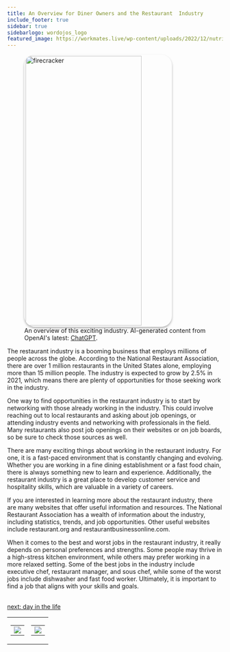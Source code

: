 ```yaml
---
title: An Overview for Diner Owners and the Restaurant  Industry
include_footer: true
sidebar: true
sidebarlogo: wordojos_logo
featured_image: https://workmates.live/wp-content/uploads/2022/12/nutritionist-5-scaled.jpg
---
```

<figure>
    <img src='/uploads/small/diner.jpg' style="width: 80%;height: 630px;padding: 3px; box-shadow: 0 3px 5px rgba(0,0,0,.3);border-radius: 25px;overflow: hidden;border: none;" align="middle"; alt='firecracker';/>
    <figcaption>An overview of this exciting industry. AI-generated content from OpenAI's latest: <a href="https://openai.com/blog/chatgpt/" >ChatGPT</a>.</figcaption>
</figure>
<p>
The restaurant industry is a booming business that employs millions of people across the globe. According to the National Restaurant Association, there are over 1 million restaurants in the United States alone, employing more than 15 million people. The industry is expected to grow by 2.5% in 2021, which means there are plenty of opportunities for those seeking work in the industry.

One way to find opportunities in the restaurant industry is to start by networking with those already working in the industry. This could involve reaching out to local restaurants and asking about job openings, or attending industry events and networking with professionals in the field. Many restaurants also post job openings on their websites or on job boards, so be sure to check those sources as well.

There are many exciting things about working in the restaurant industry. For one, it is a fast-paced environment that is constantly changing and evolving. Whether you are working in a fine dining establishment or a fast food chain, there is always something new to learn and experience. Additionally, the restaurant industry is a great place to develop customer service and hospitality skills, which are valuable in a variety of careers.

If you are interested in learning more about the restaurant industry, there are many websites that offer useful information and resources. The National Restaurant Association has a wealth of information about the industry, including statistics, trends, and job opportunities. Other useful websites include restaurant.org and restaurantbusinessonline.com.

When it comes to the best and worst jobs in the restaurant industry, it really depends on personal preferences and strengths. Some people may thrive in a high-stress kitchen environment, while others may prefer working in a more relaxed setting. Some of the best jobs in the industry include executive chef, restaurant manager, and sous chef, while some of the worst jobs include dishwasher and fast food worker. Ultimately, it is important to find a job that aligns with your skills and goals.

<br>
<a href="https://workdojos.com/diner/day-in-the-life">next: day in the life</a>
</p>
<table border="0" cellpadding="0" cellspacing="0" width="600" id="templateColumns">
    <tr>
        <td align="center" valign="top" width="50%" class="templateColumnContainer">
            <table border="0" cellpadding="10" cellspacing="0" height="100%" width="100px">
                <tr>
                    <td class="leftColumnContent">
                      <a href="https://diner.workdojos.com">
                        <img src="/uploads/d.svg" class="columnImage" />
                    </td>
                </tr>
            </table>
        </td>
        <td align="center" valign="top" width="50%" class="templateColumnContainer">
            <table border="0" cellpadding="10" cellspacing="0" height="100%" width="100px">
                <tr>
                    <td class="rightColumnContent">
                      <a href="https://videogamers.workdojos.com">
                        <img src="/uploads/randomdojo.svg" class="columnImage" />
                    </td>
            </table>
        </td>
    </tr>
</table>